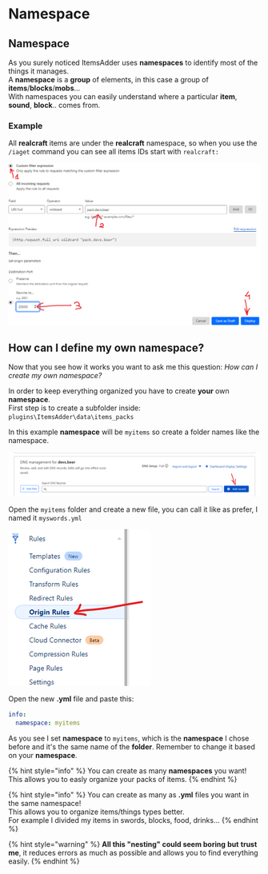 # Namespace

## Namespace

As you surely noticed ItemsAdder uses **namespaces** to identify most of the things it manages.\
A **namespace** is a **group** of elements, in this case a group of **items**/**blocks**/**mobs**... \
With namespaces you can easily understand where a particular **item**, **sound**, **block**.. comes from.

### Example

All **realcraft** items are under the **realcraft** namespace, so when you use the `/iaget` command you can see all items IDs start with `realcraft:`

![](<../../../.gitbook/assets/image (7).png>)

## How can I define my own namespace?

Now that you see how it works you want to ask me this question: _How can I create my own namespace?_

In order to keep everything organized you have to create **your** own **namespace**. \
First step is to create a subfolder inside: `plugins\ItemsAdder\data\items_packs`

In this example **namespace** will be `myitems` so create a folder names like the namespace.

![](<../../../.gitbook/assets/image (8).png>)

Open the `myitems` folder and create a new file, you can call it like as prefer, I named it `myswords.yml`

![](<../../../.gitbook/assets/image (9).png>)

Open the new **.yml** file and paste this:

```yaml
info:
  namespace: myitems
```

As you see I set **namespace** to `myitems`, which is the **namespace** I chose before and it's the same name of the **folder**. Remember to change it based on your **namespace**.

{% hint style="info" %}
You can create as many **namespaces** you want! This allows you to easly organize your packs of items.
{% endhint %}

{% hint style="info" %}
You can create as many as **.yml** files you want in the same namespace!\
This allows you to organize items/things types better.\
For example I divided my items in swords, blocks, food, drinks...
{% endhint %}

{% hint style="warning" %}
**All this "nesting" could seem boring** **but** **trust me**, it reduces errors as much as possible and allows you to find everything easily.
{% endhint %}
